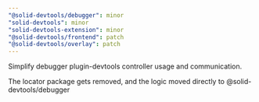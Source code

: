 ```yaml
---
"@solid-devtools/debugger": minor
"solid-devtools": minor
"solid-devtools-extension": minor
"@solid-devtools/frontend": patch
"@solid-devtools/overlay": patch
---
```


Simplify debugger plugin-devtools controller usage and communication.

The locator package gets removed, and the logic moved directly to @solid-devtools/debugger
